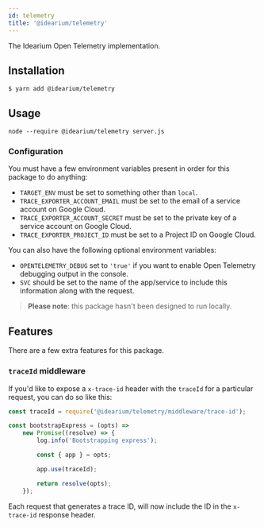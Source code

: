 ```yaml
---
id: telemetry
title: '@idearium/telemetry'
---
```


The Idearium Open Telemetry implementation.

## Installation

```shell
$ yarn add @idearium/telemetry
```

## Usage

```Shell
node --require @idearium/telemetry server.js
```

### Configuration

You must have a few environment variables present in order for this package to do anything:

-   `TARGET_ENV` must be set to something other than `local`.
-   `TRACE_EXPORTER_ACCOUNT_EMAIL` must be set to the email of a service account on Google Cloud.
-   `TRACE_EXPORTER_ACCOUNT_SECRET` must be set to the private key of a service account on Google Cloud.
-   `TRACE_EXPORTER_PROJECT_ID` must be set to a Project ID on Google Cloud.

You can also have the following optional environment variables:

-   `OPENTELEMETRY_DEBUG` set to `'true'` if you want to enable Open Telemetry debugging output in the console.
-   `SVC` should be set to the name of the app/service to include this information along with the request.

> **Please note**: this package hasn't been designed to run locally.

## Features

There are a few extra features for this package.

### `traceId` middleware

If you'd like to expose a `x-trace-id` header with the `traceId` for a particular request, you can do so like this:

```JavaScript
const traceId = require('@idearium/telemetry/middleware/trace-id');

const bootstrapExpress = (opts) =>
    new Promise((resolve) => {
        log.info('Bootstrapping express');

        const { app } = opts;

        app.use(traceId);

        return resolve(opts);
    });
```

Each request that generates a trace ID, will now include the ID in the `x-trace-id` response header.
